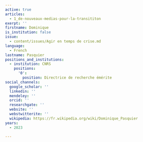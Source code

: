 ```yaml
---
active: true
articles:
  - 1_de-nouveaux-medias-pour-la-transititon
exerpt: ''
firstname: Dominique
is_institution: false
issue:
  - content/issues/Agir en temps de crise.md
language:
  - French
lastname: Pasquier
positions_and_institutions:
  - institution: CNRS
    positions:
      '0':
        position: Directrice de recherche émérite
social_channels:
  google_scholar: ''
  linkedin: ''
  mendeley: ''
  orcid: ''
  researchgate: ''
  website: ''
  webstwitterite: ''
  wikipedia: https://fr.wikipedia.org/wiki/Dominique_Pasquier
years:
  - 2023

---
```

